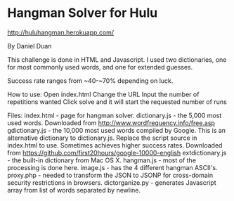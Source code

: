 Hangman Solver for Hulu
=====
http://huluhangman.herokuapp.com/

By Daniel Duan

This challenge is done in HTML and Javascript. I used two dictionaries, one
for most commonly used words, and one for extended guesses.

Success rate ranges from ~40-~70% depending on luck.

How to use:
	Open index.html
	Change the URL
	Input the number of repetitions wanted
	Click solve and it will start the requested number of runs

Files:
	index.html - page for hangman solver.
	dictionary.js - the 5,000 most used words.
		Downloaded from http://www.wordfrequency.info/free.asp
	gdictionary.js - the 10,000 most used words compiled by Google.
		This is an alternative dictionary to dictionary.js. Replace the
		script source in index.html to use. Sometimes achieves higher success rates.
		Downloaded from https://github.com/first20hours/google-10000-english
	extdictionary.js - the built-in dictionary from Mac OS X.
	hangman.js - most of the processing is done here.
	image.js - has the 4 different hangman ASCII's.
	proxy.php - needed to transform the JSON to JSONP for cross-domain security
		restrictions in browsers.
	dictorganize.py - generates Javascript array from list of words separated by
		newline.
